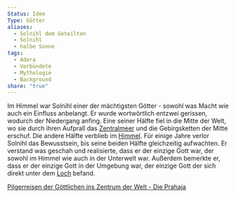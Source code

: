 ```yaml
---
Status: Idee
Type: Götter
aliases:
  - Solnihl dem Geteilten
  - Solnihl
  - halbe Sonne
tags:
  - Adora
  - Verbündete
  - Mythologie
  - Background
share: "true"
---
```

Im Himmel war Solnihl einer der mächtigsten Götter - sowohl was Macht wie auch ein Einfluss anbelangt. Er wurde wortwörtlich entzwei gerissen, wodurch der Niedergang anfing. Eine seiner Hälfte fiel in die Mitte der Welt, wo sie durch ihren Aufprall das [Zentralmeer](../../Orte/Die%20Risswelt/Risslande%20-%20Die%20Mitte/Risslande%20-%20Mittenmeer.md) und die Gebirgsketten der Mitte erschuf. 
Die andere Hälfte verblieb im [Himmel](../../Orte/Der%20Himmel/Himmel.md). Für einige Jahre verlor Solnihl das Bewusstsein, bis seine beiden Hälfte gleichzeitig aufwachten. Er verstand was geschah und realisierte, dass er der einzige Gott war, der sowohl im Himmel wie auch in der Unterwelt war. Außerdem bemerkte er, dass er der einzige Gott in der Umgebung war, der einzige Gott der sich direkt unter dem [Loch](../../Orte/Die%20Risswelt/Risswelt%20-%20Das%20Himmelstor.md) befand. 


[Pilgerreisen der Göttlichen ins Zentrum der Welt - Die Prahaja](../Die%20G%C3%B6ttlichen%20-%20Auserw%C3%A4hlte%20der%20G%C3%B6tter/Riten%20der%20G%C3%B6ttlichen/Pilgerreisen%20der%20G%C3%B6ttlichen%20ins%20Zentrum%20der%20Welt%20-%20Die%20Prahaja.md)
